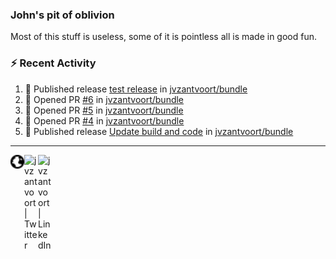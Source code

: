 ### John's pit of oblivion

Most of this stuff is useless, some of it is pointless all is made in good fun.

### :zap: Recent Activity

<!--START_SECTION:activity-->
1. 🚀 Published release [test release](https://github.com/jvzantvoort/bundle/releases/tag/bundle-0.0.2) in [jvzantvoort/bundle](https://github.com/jvzantvoort/bundle)
2. 💪 Opened PR [#6](undefined) in [jvzantvoort/bundle](https://github.com/jvzantvoort/bundle)
3. 💪 Opened PR [#5](undefined) in [jvzantvoort/bundle](https://github.com/jvzantvoort/bundle)
4. 💪 Opened PR [#4](undefined) in [jvzantvoort/bundle](https://github.com/jvzantvoort/bundle)
5. 🚀 Published release [Update build and code](https://github.com/jvzantvoort/bundle/releases/tag/v0.1.0) in [jvzantvoort/bundle](https://github.com/jvzantvoort/bundle)
<!--END_SECTION:activity-->

---

[<img align="left" alt="jvzantvoort.org" width="22px" src="https://raw.githubusercontent.com/iconic/open-iconic/master/svg/globe.svg" />][website]
[<img align="left" alt="jvzantvoort | Twitter" width="22px" src="https://cdn.jsdelivr.net/npm/simple-icons@v3/icons/twitter.svg" />][twitter]
[<img align="left" alt="jvzantvoort | LinkedIn" width="22px" src="https://cdn.jsdelivr.net/npm/simple-icons@v3/icons/linkedin.svg" />][linkedin]


[website]: https://vanzantvoort.org/
[twitter]: https://twitter.com/jvanzantvoort
[linkedin]: https://www.linkedin.com/in/johnvanzantvoort/
